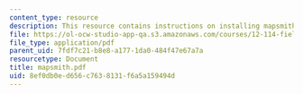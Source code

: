 ```yaml
---
content_type: resource
description: This resource contains instructions on installing mapsmith.
file: https://ol-ocw-studio-app-qa.s3.amazonaws.com/courses/12-114-field-geology-i-fall-2005/8ef0db0ed656c7638131f6a5a159494d_mapsmith.pdf
file_type: application/pdf
parent_uid: 7fdf7c21-b8e8-a177-1da0-484f47e67a7a
resourcetype: Document
title: mapsmith.pdf
uid: 8ef0db0e-d656-c763-8131-f6a5a159494d
---
```

